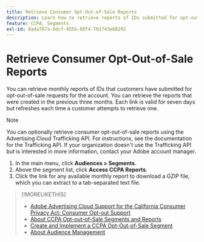```yaml
---
title: Retrieve Consumer Opt-Out-of-Sale Reports
description: Learn how to retrieve reports of IDs submitted for opt-out-of-sale requests.
feature: CCPA, Segments
exl-id: 8ada787a-6dcf-455b-88f4-701743e68292
---
```

# Retrieve Consumer Opt-Out-of-Sale Reports

You can retrieve monthly reports of IDs that customers have submitted for opt-out-of-sale requests for the account. You can retrieve the reports that were created in the previous three months. Each link is valid for seven days but refreshes each time a customer attempts to retrieve one.

>[!NOTE]
>
>You can optionally retrieve consumer opt-out-of-sale reports using the Advertising Cloud Trafficking API. For instructions, see the documentation for the Trafficking API. If your organization doesn't use the Trafficking API but is interested in more information, contact your Adobe account manager.

1. In the main menu, click **Audiences > Segments**.
1. Above the segment list, click **Access CCPA Reports**.
1. Click the link for any available monthly report to download a GZIP file, which you can extract to a tab-separated text file.

>[!MORELIKETHIS]
>
>* [Adobe Advertising Cloud Support for the California Consumer Privacy Act: Consumer Opt-out Support](https://experienceleague.adobe.com/docs/advertising-cloud/privacy/ad-cloud-ccpa-opt-out-of-sale.html)
>* [About CCPA Opt-out-of-Sale Segments and Reports](ccpa-opt-out-about.md)
>* [Create and Implement a CCPA Opt-Out-of-Sale Segment](ccpa-opt-out-segment-create.md)
>* [About Audience Management](audience-about.md)
